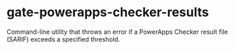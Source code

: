 # gate-powerapps-checker-results

Command-line utility that throws an error if a PowerApps Checker result file (SARIF) exceeds a specified threshold.

